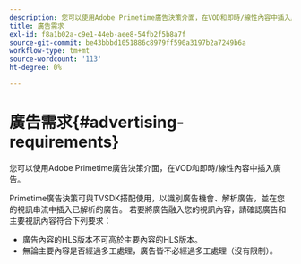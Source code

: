 ```yaml
---
description: 您可以使用Adobe Primetime廣告決策介面，在VOD和即時/線性內容中插入廣告。
title: 廣告需求
exl-id: f8a1b02a-c9e1-44eb-aee8-54fb2f5b8a7f
source-git-commit: be43bbbd1051886c8979ff590a3197b2a7249b6a
workflow-type: tm+mt
source-wordcount: '113'
ht-degree: 0%

---
```


# 廣告需求{#advertising-requirements}

您可以使用Adobe Primetime廣告決策介面，在VOD和即時/線性內容中插入廣告。

<!--<a id="section_4889E0ED7A4241D98E61AD6C846B84B6"></a>-->

Primetime廣告決策可與TVSDK搭配使用，以識別廣告機會、解析廣告，並在您的視訊串流中插入已解析的廣告。
若要將廣告融入您的視訊內容，請確認廣告和主要視訊內容符合下列要求：

* 廣告內容的HLS版本不可高於主要內容的HLS版本。
* 無論主要內容是否經過多工處理，廣告皆不必經過多工處理（沒有限制）。
